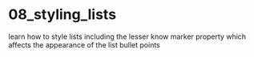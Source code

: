 # 08_styling_lists

learn how to style lists including the lesser know marker property which affects the appearance of the list bullet points